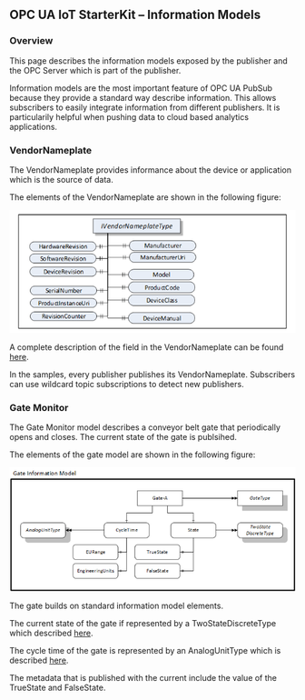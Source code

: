 ﻿## OPC UA IoT StarterKit – Information Models
### Overview
This page describes the information models exposed by the publisher and the OPC Server which is part of the publisher.

Information models are the most important feature of OPC UA PubSub because they provide a standard way describe information. This allows subscribers to easily integrate information from different publishers. It is particularily helpful when pushing data to cloud based analytics applications.

### VendorNameplate
The VendorNameplate provides informance about the device or application which is the source of data. 

The elements of the VendorNameplate are shown in the following figure: 

![VendorNameplate](../images/vendor-nameplate.png "VendorNameplate") 

A complete description of the field in the VendorNameplate can be found [here](https://reference.opcfoundation.org/DI/docs/4.5.2/).

In the samples, every publisher publishes its VendorNameplate. Subscribers can use wildcard topic subscriptions to detect new publishers.  

### Gate Monitor
The Gate Monitor model describes a conveyor belt gate that periodically opens and closes. The current state of the gate is publsihed.

The elements of the gate model are shown in the following figure: 

![gate](../images/single-led.png "gate") 

The gate builds on standard information model elements. 

The current state of the gate if represented by a TwoStateDiscreteType which described [here](https://reference.opcfoundation.org/v104/Core/docs/Part8/5.3.3/#5.3.3.2). 

The cycle time of the gate is represented by an AnalogUnitType which is described [here](https://reference.opcfoundation.org/v104/Core/docs/Part8/5.3.2/#5.3.2.4). 

The metadata that is published with the current include the value of the TrueState and FalseState.

